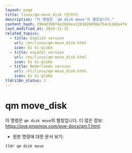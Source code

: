 ```yaml
---
layout: page
title: linux/qm-move_disk (한국어)
description: "이 명령은 `qm disk move`의 별칭입니다."
content_hash: 29b4d396f4e2bbbea1203826090e754cb10da4f4
last_modified_at: 2024-11-15
related_topics:
  - title: English version
    url: /en/linux/qm-move_disk.html
    icon: bi bi-globe
  - title: español version
    url: /es/linux/qm-move_disk.html
    icon: bi bi-globe
  - title: Nederlands version
    url: /nl/linux/qm-move_disk.html
    icon: bi bi-globe
tldri18n_status: 2
---
```

# qm move_disk

이 명령은 `qm disk move`의 별칭입니다.
더 많은 정보: <https://pve.proxmox.com/pve-docs/qm.1.html>.

- 원본 명령에 대한 문서 보기:

`tldr qm disk move`
